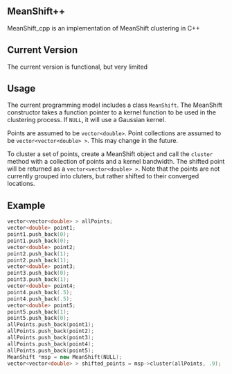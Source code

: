 ## MeanShift++
MeanShift_cpp is an implementation of MeanShift clustering in C++

## Current Version
The current version is functional, but very limited

## Usage
The current programming model includes a class `MeanShift`. The MeanShift constructor takes a function pointer to a kernel function to be used in the clustering process. If `NULL`, it will use a Gaussian kernel.

Points are assumed to be `vector<double>`. Point collections are assumed to be `vector<vector<double> >`. This may change in the future.

To cluster a set of points, create a MeanShift object and call the `cluster` method with a collection of points and a kernel bandwidth. The shifted point will be returned as a `vector<vector<double> >`. Note that the points are not currently grouped into cluters, but rather shifted to their converged locations.

## Example
```cpp
vector<vector<double> > allPoints;
vector<double> point1;
point1.push_back(0);
point1.push_back(0);
vector<double> point2;
point2.push_back(1);
point2.push_back(1);
vector<double> point3;
point3.push_back(0);
point3.push_back(1);
vector<double> point4;
point4.push_back(.5);
point4.push_back(.5);
vector<double> point5;
point5.push_back(1);
point5.push_back(0);
allPoints.push_back(point1);
allPoints.push_back(point2);
allPoints.push_back(point3);
allPoints.push_back(point4);
allPoints.push_back(point5);
MeanShift *msp = new MeanShift(NULL);
vector<vector<double> > shifted_points = msp->cluster(allPoints, .9);
```
